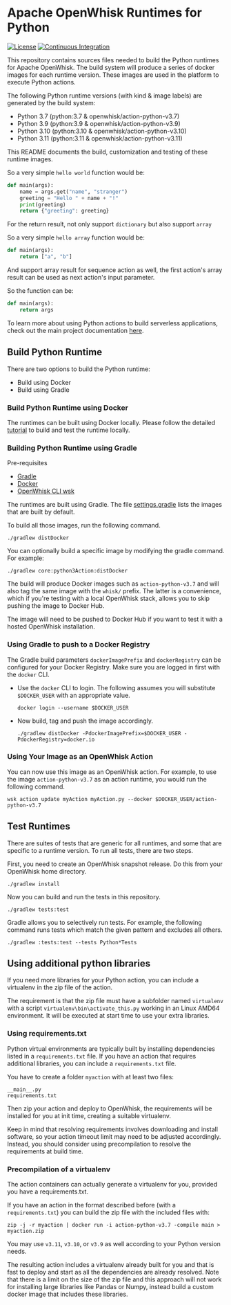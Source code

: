 <!--
#
# Licensed to the Apache Software Foundation (ASF) under one or more
# contributor license agreements.  See the NOTICE file distributed with
# this work for additional information regarding copyright ownership.
# The ASF licenses this file to You under the Apache License, Version 2.0
# (the "License"); you may not use this file except in compliance with
# the License.  You may obtain a copy of the License at
#
#     http://www.apache.org/licenses/LICENSE-2.0
#
# Unless required by applicable law or agreed to in writing, software
# distributed under the License is distributed on an "AS IS" BASIS,
# WITHOUT WARRANTIES OR CONDITIONS OF ANY KIND, either express or implied.
# See the License for the specific language governing permissions and
# limitations under the License.
#
-->

# Apache OpenWhisk Runtimes for Python
[![License](https://img.shields.io/badge/license-Apache--2.0-blue.svg)](http://www.apache.org/licenses/LICENSE-2.0)
[![Continuous Integration](https://github.com/apache/openwhisk-runtime-python/actions/workflows/ci.yaml/badge.svg)](https://github.com/apache/openwhisk-runtime-python/actions/workflows/ci.yaml)

This repository contains sources files needed to build the Python runtimes for Apache OpenWhisk. The build system will produce a series of docker images for each runtime version. These images are used in the platform to execute Python actions.

The following Python runtime versions (with kind & image labels) are generated by the build system:

- Python 3.7 (python:3.7 & openwhisk/action-python-v3.7)
- Python 3.9 (python:3.9 & openwhisk/action-python-v3.9)
- Python 3.10 (python:3.10 & openwhisk/action-python-v3.10)
- Python 3.11 (python:3.11 & openwhisk/action-python-v3.11)

This README documents the build, customization and testing of these runtime images.

So a very simple `hello world` function would be:

```python
def main(args):
    name = args.get("name", "stranger")
    greeting = "Hello " + name + "!"
    print(greeting)
    return {"greeting": greeting}
```

For the return result, not only support `dictionary` but also support `array`

So a very simple `hello array` function would be:

```python
def main(args):
    return ["a", "b"]
```

And support array result for sequence action as well, the first action's array result can be used as next action's input parameter.

So the function can be:

```python
def main(args):
    return args
```

To learn more about using Python actions to build serverless applications, check out the main project documentation [here](https://github.com/apache/openwhisk/blob/master/docs/actions-python.md).

## Build Python Runtime

There are two options to build the Python runtime:

- Build using Docker
- Build using Gradle

### Build Python Runtime using Docker
The runtimes can be built using Docker locally. Please follow the detailed [tutorial](tutorials/local_build.md) to build and test the runtime locally.

### Building Python Runtime using Gradle

Pre-requisites

- [Gradle](https://gradle.org/)
- [Docker](https://www.docker.com/)
- [OpenWhisk CLI wsk](https://github.com/apache/openwhisk-cli/releases)

The runtimes are built using Gradle. The file [settings.gradle](settings.gradle) lists the images that are built by default.

To build all those images, run the following command.

```
./gradlew distDocker
```

You can optionally build a specific image by modifying the gradle command. For example:
```
./gradlew core:python3Action:distDocker
```

The build will produce Docker images such as `action-python-v3.7`
and will also tag the same image with the `whisk/` prefix. The latter
is a convenience, which if you're testing with a local OpenWhisk
stack, allows you to skip pushing the image to Docker Hub.

The image will need to be pushed to Docker Hub if you want to test it
with a hosted OpenWhisk installation.

### Using Gradle to push to a Docker Registry

The Gradle build parameters `dockerImagePrefix` and `dockerRegistry`
can be configured for your Docker Registry. Make sure you are logged
in first with the `docker` CLI.

- Use the `docker` CLI to login. The following assumes you will substitute `$DOCKER_USER` with an appropriate value.
  ```
  docker login --username $DOCKER_USER
  ```

- Now build, tag and push the image accordingly.
  ```
  ./gradlew distDocker -PdockerImagePrefix=$DOCKER_USER -PdockerRegistry=docker.io
  ```

### Using Your Image as an OpenWhisk Action

You can now use this image as an OpenWhisk action. For example, to use
the image `action-python-v3.7` as an action runtime, you would run
the following command.

```
wsk action update myAction myAction.py --docker $DOCKER_USER/action-python-v3.7
```

## Test Runtimes

There are suites of tests that are generic for all runtimes, and some that are specific to a runtime version.
To run all tests, there are two steps.

First, you need to create an OpenWhisk snapshot release. Do this from your OpenWhisk home directory.
```
./gradlew install
```

Now you can build and run the tests in this repository.
```
./gradlew tests:test
```

Gradle allows you to selectively run tests. For example, the following
command runs tests which match the given pattern and excludes all
others.
```
./gradlew :tests:test --tests Python*Tests
```

## Using additional python libraries

If you need more libraries for your Python action,  you can include a virtualenv in the zip file of the action.

The requirement is that the zip file must have a subfolder named `virtualenv` with a script `virtualenv\bin\activate_this.py` working in an Linux AMD64 environment. It will be executed at start time to use your extra libraries.

### Using requirements.txt

Python virtual environments are typically built by installing dependencies listed in a `requirements.txt` file. If you have an action that requires additional libraries, you can include a `requirements.txt` file.

You have to create a folder `myaction` with at least two files:

```
__main__.py
requirements.txt
```

Then zip your action and deploy to OpenWhisk, the requirements will be installed for you at init time, creating a suitable virtualenv.

Keep in mind that resolving requirements involves downloading and install software, so your action timeout limit may need to be adjusted accordingly. Instead, you should consider using precompilation to resolve the requirements at build time.

### Precompilation of a virtualenv

The action containers can actually generate a virtualenv for you, provided you have a requirements.txt.


If you have an action in the format described before (with a `requirements.txt`) you can build the zip file with the included files with:

```
zip -j -r myaction | docker run -i action-python-v3.7 -compile main > myaction.zip
```

You may use `v3.11`, `v3.10`, or `v3.9` as well according to your Python version needs.

The resulting action includes a virtualenv already built for you and that is fast to deploy and start as all the dependencies are already resolved. Note that there is a limit on the size of the zip file and this approach will not work for installing large libraries like Pandas or Numpy, instead build a custom docker image that includes these libraries.
